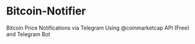 # Bitcoin-Notifier
Bitcoin Price Notifications via Telegram
Using @coinmarketcap API (Free) and Telegram Bot
